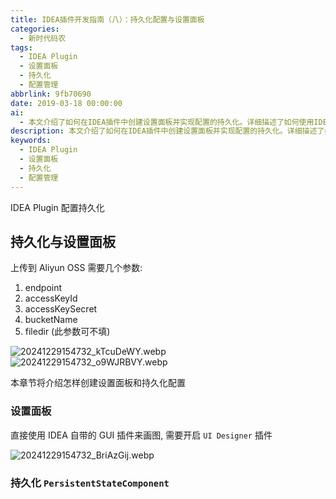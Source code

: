 ```yaml
---
title: IDEA插件开发指南（八）：持久化配置与设置面板
categories:
  - 新时代码农
tags:
  - IDEA Plugin
  - 设置面板
  - 持久化
  - 配置管理
abbrlink: 9fb70690
date: 2019-03-18 00:00:00
ai:
  - 本文介绍了如何在IDEA插件中创建设置面板并实现配置的持久化。详细描述了如何使用IDEA自带的GUI工具来设计设置面板，以及如何利用`PersistentStateComponent`来保存和恢复用户配置。
description: 本文介绍了如何在IDEA插件中创建设置面板并实现配置的持久化。详细描述了如何使用IDEA自带的GUI工具来设计设置面板，以及如何利用`PersistentStateComponent`来保存和恢复用户配置。
keywords:
  - IDEA Plugin
  - 设置面板
  - 持久化
  - 配置管理
---
```


IDEA Plugin 配置持久化

## 持久化与设置面板

上传到 Aliyun OSS 需要几个参数:

1. endpoint
2. accessKeyId
3. accessKeySecret
4. bucketName
5. filedir (此参数可不填)

![20241229154732_kTcuDeWY.webp](https://blog-1258270892.cos.ap-chengdu.myqcloud.com/source/image/20241229154732_kTcuDeWY.webp)
![20241229154732_o9WJRBVY.webp](https://blog-1258270892.cos.ap-chengdu.myqcloud.com/source/image/20241229154732_o9WJRBVY.webp)

本章节将介绍怎样创建设置面板和持久化配置

### 设置面板

直接使用 IDEA 自带的 GUI 插件来画图, 需要开启 `UI Designer` 插件

![20241229154732_BriAzGij.webp](https://blog-1258270892.cos.ap-chengdu.myqcloud.com/source/image/20241229154732_BriAzGij.webp)

### 持久化 `PersistentStateComponent`

